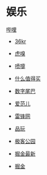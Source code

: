 # 娱乐


<div id = "首"></div>
<script src = "../js/首.js"></script>


[哔哩](https://m.bilibili.com/)


* [36kr](https://m.36kr.com/)
* [虎嗅](https://m.huxiu.com/)
* [喷嚏](http://www.dapenti.com/blog/indexforweb.asp)
* [什么值得买](https://m.smzdm.com/)


* [数字尾巴](https://m.dgtle.com/)
* [爱范儿](https://www.ifanr.com/)
* [雷锋网](https://www.leiphone.com/)
* [品玩](https://www.pingwest.com/)
* [极客公园](https://www.geekpark.net/)


* [掘金最新](https://juejin.cn/?sort=newest)
* [掘金](https://juejin.cn/)
